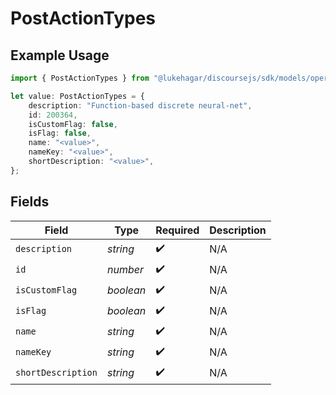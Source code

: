 # PostActionTypes

## Example Usage

```typescript
import { PostActionTypes } from "@lukehagar/discoursejs/sdk/models/operations";

let value: PostActionTypes = {
    description: "Function-based discrete neural-net",
    id: 200364,
    isCustomFlag: false,
    isFlag: false,
    name: "<value>",
    nameKey: "<value>",
    shortDescription: "<value>",
};
```

## Fields

| Field              | Type               | Required           | Description        |
| ------------------ | ------------------ | ------------------ | ------------------ |
| `description`      | *string*           | :heavy_check_mark: | N/A                |
| `id`               | *number*           | :heavy_check_mark: | N/A                |
| `isCustomFlag`     | *boolean*          | :heavy_check_mark: | N/A                |
| `isFlag`           | *boolean*          | :heavy_check_mark: | N/A                |
| `name`             | *string*           | :heavy_check_mark: | N/A                |
| `nameKey`          | *string*           | :heavy_check_mark: | N/A                |
| `shortDescription` | *string*           | :heavy_check_mark: | N/A                |